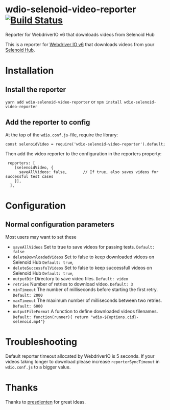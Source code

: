 # wdio-selenoid-video-reporter [![Build Status](https://travis-ci.org/sherlock1982/wdio-selenoid-video-reporter.svg?branch=master)](https://travis-ci.org/sherlock1982/wdio-selenoid-video-reporter)

Reporter for WebdriverIO v6 that downloads videos from Selenoid Hub 

This is a reporter for [Webdriver IO v6](https://webdriver.io/) that downloads videos from your [Selenoid Hub](https://aerokube.com/selenoid/).


Installation
============

Install the reporter
--------------------

`yarn add wdio-selenoid-video-reporter`
or
`npm install wdio-selenoid-video-reporter`


Add the reporter to config
--------------------------

At the top of the `wdio.conf.js`-file, require the library:
```
const selenoidVideo = require('wdio-selenoid-video-reporter').default;
```

Then add the video reporter to the configuration in the reporters property:

```
 reporters: [
    [selenoidVideo, {
      saveAllVideos: false,       // If true, also saves videos for successful test cases
    }],
  ],
```

Configuration
=============

Normal configuration parameters
-------------------------------

Most users may want to set these

- `saveAllVideos` Set to true to save videos for passing tests. `Default: false`
- `deleteDownloadedVideos` Set to false to keep downloaded videos on Selenoid Hub `Default: true`, 
- `deleteSuccessfulVideos` Set to false to keep successfull videos on Selenoid Hub `Default: true`, 
- `outputDir` Directory to save video files. `Default: video`
- `retries` Number of retries to download video. `Default: 3`
- `minTimeout` The number of milliseconds before starting the first retry. `Default: 2000`
- `maxTimeout` The maximum number of milliseconds between two retries. `Default: 6000`
- `outputFileFormat` A function to define downloaded videos filenames. `Default: function(runner){ return "wdio-${options.cid}-selenoid.mp4"}` 

Troubleshooting
============

Default reporter timeout allocated by WebdriverIO is 5 seconds.
If your videos taking longer to download please increase `reporterSyncTimeout` in `wdio.conf.js` 
to a bigger value.

Thanks
============

Thanks to [presdienten](https://github.com/presidenten) for great ideas.
